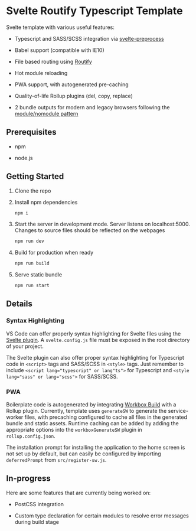 # Svelte Routify Typescript Template

Svelte template with various useful features:

- Typescript and SASS/SCSS integration via [svelte-preprocess](https://github.com/sveltejs/svelte-preprocess)

- Babel support (compatible with IE10)

- File based routing using [Routify](https://routify.dev/)

- Hot module reloading

- PWA support, with autogenerated pre-caching

- Quality-of-life Rollup plugins (del, copy, replace)

- 2 bundle outputs for modern and legacy browsers following the [module/nomodule pattern](https://philipwalton.com/articles/deploying-es2015-code-in-production-today/)

## Prerequisites

- npm

- node.js

## Getting Started

1. Clone the repo

2. Install npm dependencies

    ```bash
    npm i
    ```

3. Start the server in development mode. Server listens on localhost:5000. Changes to source files should be reflected on the webpages

    ```bash
    npm run dev
    ```

4. Build for production when ready

    ```bash
    npm run build
    ```

5. Serve static bundle

    ```bash
    npm run start
    ```

## Details

### Syntax Highlighting

VS Code can offer properly syntax highlighting for Svelte files using the [Svelte plugin](https://github.com/sveltejs/language-tools/tree/master/packages/svelte-vscode). A `svelte.config.js` file must be exposed in the root directory of your project.

The Svelte plugin can also offer proper syntax highlighting for Typescript code in `<script>` tags and SASS/SCSS in `<style>` tags. Just remember to include `<script lang="typescript" or lang"ts">` for Typescript and `<style lang="sass" or lang="scss">` for SASS/SCSS.

### PWA

Boilerplate code is autogenerated by integrating [Workbox Build](https://developers.google.com/web/tools/workbox/modules/workbox-build) with a Rollup plugin. Currently, template uses `generateSW` to generate the service-worker files, with precaching configured to cache all files in the generated bundle and static assets. Runtime caching can be added by adding the appropriate options into the `workboxGenerateSW` plugin in `rollup.config.json`.

The installation prompt for installing the application to the home screen is not set up by default, but can easily be configured by importing `deferredPrompt` from `src/register-sw.js`.

## In-progress

Here are some features that are currently being worked on:

- PostCSS integration

- Custom type declaration for certain modules to resolve error messages during build stage
  